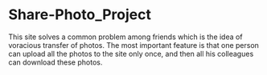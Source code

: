 # Share-Photo_Project

This site solves a common problem among friends which is the idea of voracious transfer of photos. The most important feature is that one person can upload all the photos to the site only once, and then all his colleagues can download these photos.
